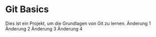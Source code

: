 # Git Basics
Dies ist ein Projekt, um die Grundlagen von Git zu lernen.
Änderung 1
Änderung 2
Änderung 3
Änderung 4
